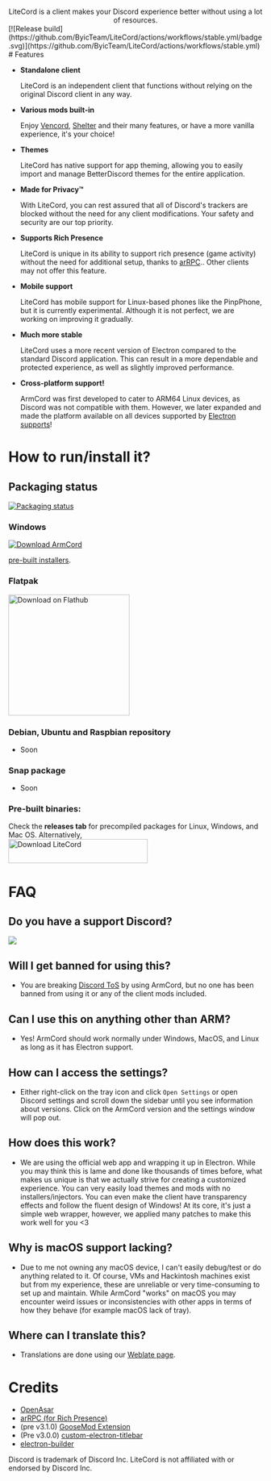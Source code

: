 
<div align="center">
 <br>LiteCord is a client makes your Discord experience better without using a lot of resources.
</div>
[![Release build](https://github.com/ByicTeam/LiteCord/actions/workflows/stable.yml/badge.svg)](https://github.com/ByicTeam/LiteCord/actions/workflows/stable.yml)
# Features

- **Standalone client** 

   LiteCord is an independent client that functions without relying on the original Discord client in any way.

- **Various mods built-in**
 
   Enjoy [Vencord](https://github.com/Vendicated/Vencord), [Shelter](https://github.com/uwu/shelter) and their many features, or have a more vanilla experience, it's your choice!

- **Themes**

   LiteCord has native support for app theming, allowing you to easily import and manage BetterDiscord themes for the entire application.

- **Made for Privacy™**

   With LiteCord, you can rest assured that all of Discord's trackers are blocked without the need for any client modifications. Your safety and security are our top priority.

- **Supports Rich Presence**

   LiteCord is unique in its ability to support rich presence (game activity) without the need for additional setup, thanks to [arRPC](https://arrpc.openasar.dev).. Other clients may not offer this feature.
   
- **Mobile support**

   LiteCord has mobile support for Linux-based phones like the PinpPhone, but it is currently experimental. Although it is not perfect, we are working on improving it gradually.

- **Much more stable**

   LiteCord uses a more recent version of Electron compared to the standard Discord application. This can result in a more dependable and protected experience, as well as slightly improved performance.


- **Cross-platform support!**

   ArmCord was first developed to cater to ARM64 Linux devices, as Discord was not compatible with them. However, we later expanded and made the platform available on all devices supported by [Electron supports](https://github.com/electron/electron#platform-support)!
  
# How to run/install it?

## Packaging status
[![Packaging status](https://repology.org/badge/vertical-allrepos/armcord.svg)](https://repology.org/project/armcord/versions)

### Windows
<a href="https://github.com/ByicTeam/LiteCord/releases">
   <img src="https://get.microsoft.com/images/en-us%20dark.svg" alt="Download ArmCord" />
</a>

 [pre-built installers](https://github.com/ByicTeam/LiteCord/releases).

### Flatpak
<a href='https://github.com/ByicTeam/LiteCord/releases'><img width='240' alt='Download on Flathub' src='https://flathub.org/assets/badges/flathub-badge-en.svg'/></a>

### Debian, Ubuntu and Raspbian repository
- Soon
  
### Snap package
- Soon
  
### Pre-built binaries:
 Check the **releases tab** for precompiled packages for Linux, Windows, and Mac OS. Alternatively,  
 <a href="https://github.com/ByicTeam/LiteCord/releases"><img alt="Download LiteCord" src="https://a.fsdn.com/con/app/sf-download-button" width=276 height=48 srcset="https://a.fsdn.com/con/app/sf-download-button?button_size=2x 2x"></a>
   
# FAQ
## Do you have a support Discord?

[![](https://dcbadge.vercel.app/api/server/TnhxcqynZ2)](https://discord.gg/TnhxcqynZ2)
## Will I get banned for using this?   
- You are breaking [Discord ToS](https://discord.com/terms#software-in-discord%E2%80%99s-services) by using ArmCord, but no one has been banned from using it or any of the client mods included.

## Can I use this on anything other than ARM?
- Yes! ArmCord should work normally under Windows, MacOS, and Linux as long as it has Electron support.  

## How can I access the settings?
- Either right-click on the tray icon and click `Open Settings` or open Discord settings and scroll down the sidebar until you see information about versions. Click on the ArmCord version and the settings window will pop out.

## How does this work?   
- We are using the official web app and wrapping it up in Electron. While you may think this is lame and done like thousands of times before, what makes us unique is that we actually strive for creating a customized experience. You can very easily load themes and mods with no installers/injectors. You can even make the client have transparency effects and follow the fluent design of Windows! At its core, it's just a simple web wrapper, however, we applied many patches to make this work well for you <3

## Why is macOS support lacking?
- Due to me not owning any macOS device, I can't easily debug/test or do anything related to it. Of course, VMs and Hackintosh machines exist but from my experience, these are unreliable or very time-consuming to set up and maintain. While ArmCord "works" on macOS you may encounter weird issues or inconsistencies with other apps in terms of how they behave (for example macOS lack of tray).

## Where can I translate this?
- Translations are done using our [Weblate page](https://hosted.weblate.org/projects/armcord/armcord/).

# Credits
- [OpenAsar](https://github.com/GooseMod/OpenAsar)
- [arRPC (for Rich Presence)](https://github.com/OpenAsar/arrpc)
- (pre v3.1.0) [GooseMod Extension](https://github.com/GooseMod/extension)
- (Pre v3.0.0) [custom-electron-titlebar](https://github.com/AlexTorresSk/custom-electron-titlebar)
- [electron-builder](https://electron.build)
  
Discord is trademark of Discord Inc. LiteCord is not affiliated with or endorsed by Discord Inc. 
